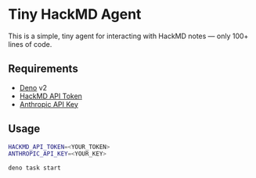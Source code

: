 # Tiny HackMD Agent

This is a simple, tiny agent for interacting with HackMD notes — only 100+ lines
of code.

## Requirements

- [Deno](https://deno.com/) v2
- [HackMD API Token](https://hackmd.io/settings#api)
- [Anthropic API Key](https://console.anthropic.com/account/keys)

## Usage

```bash
HACKMD_API_TOKEN=<YOUR_TOKEN>
ANTHROPIC_API_KEY=<YOUR_KEY>

deno task start
```
